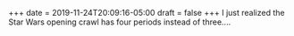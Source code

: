 +++
date = 2019-11-24T20:09:16-05:00
draft = false
+++
I just realized the Star Wars opening crawl has four periods instead of three....